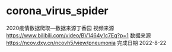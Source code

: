 # corona_virus_spider
2020疫情数据爬取—数据来源丁香园
视频来源  https://www.bilibili.com/video/BV1464y1c7Eq?p=1
数据来源  https://ncov.dxy.cn/ncovh5/view/pneumonia
完成日期 2022-8-22
